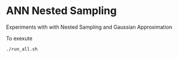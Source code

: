 # ANN Nested Sampling

Experiments with with Nested Sampling and Gaussian Approximation

To exexute

```bash
./run_all.sh
```
